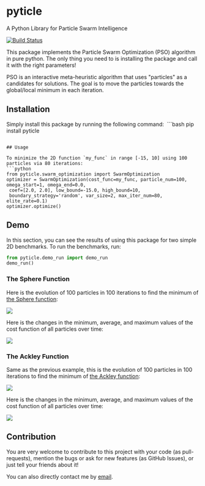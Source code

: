# pyticle
A Python Library for Particle Swarm Intelligence

[![Build Status](https://circleci.com/gh/owhadi/pyticle.svg)](https://app.circleci.com/pipelines/github/owhadi)

This package implements the Particle Swarm Optimization (PSO) algorithm in pure python. The only thing you need to is 
installing the package and call it with the right parameters!

PSO is an interactive meta-heuristic algorithm that uses "particles" as a candidates for solutions. The goal is to move the particles 
towards the global/local minimum in each iteration.

## Installation
Simply install this package by running the following command:
 ```bash
pip install pyticle 
```

## Usage

To minimize the 2D function `my_func` in range [-15, 10] using 100 particles via 80 iterations:
```python
from pyticle.swarm_optimization import SwarmOptimization
optimizer = SwarmOptimization(cost_func=my_func, particle_num=100, omega_start=1, omega_end=0.0,
 coef=[2.0, 2.0], low_bound=-15.0, high_bound=10,
 boundary_strategy='random', var_size=2, max_iter_num=80, elite_rate=0.1)
optimizer.optimize()
```

## Demo

In this section, you can see the results of using this package for two simple 2D benchmarks. To run the benchmarks, run:
```python
from pyticle.demo_run import demo_run
demo_run()
```

### The Sphere Function
Here is the evolution of 100 particles in 100 iterations to find the minimum of [the Sphere function](https://en.wikipedia.org/wiki/File:Sphere_function_in_3D.pdf):

![](demo/x2_particles.gif)

Here is the changes in the minimum, average, and maximum values of the cost function of all particles over time:

![](demo/x2_history.png)

### The Ackley Function
Same as the previous example, this is the evolution of 100 particles in 100 iterations to find the minimum of [the Ackley function](https://en.wikipedia.org/wiki/Ackley_function):

![](demo/ackley_particles.gif)

Here is the changes in the minimum, average, and maximum values of the cost function of all particles over time:

![](demo/ackley_history.png)


## Contribution
You are very welcome to contribute to this project with your code (as pull-requests), mention the bugs or ask for new 
features (as GitHub Issues), or just tell your friends about it! 

You can also directly contact me by [email](moein.owhadi@gmail.com).
 